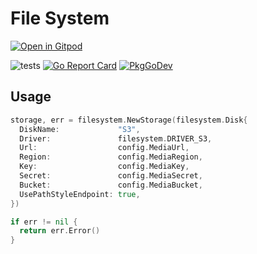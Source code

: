 # File System

<a href="https://gitpod.io/#https://github.com/gouniverse/filesystem" style="float:right:"><img src="https://gitpod.io/button/open-in-gitpod.svg" alt="Open in Gitpod" loading="lazy"></a>

![tests](https://github.com/gouniverse/filesystem/workflows/tests/badge.svg)
[![Go Report Card](https://goreportcard.com/badge/github.com/gouniverse/filesystem)](https://goreportcard.com/report/github.com/gouniverse/filesystem)
[![PkgGoDev](https://pkg.go.dev/badge/github.com/gouniverse/filesystem)](https://pkg.go.dev/github.com/gouniverse/filesystem)


## Usage

```go
storage, err = filesystem.NewStorage(filesystem.Disk{
  DiskName:             "S3",
  Driver:               filesystem.DRIVER_S3,
  Url:                  config.MediaUrl,
  Region:               config.MediaRegion,
  Key:                  config.MediaKey,
  Secret:               config.MediaSecret,
  Bucket:               config.MediaBucket,
  UsePathStyleEndpoint: true,
})

if err != nil {
  return err.Error()
}
```
